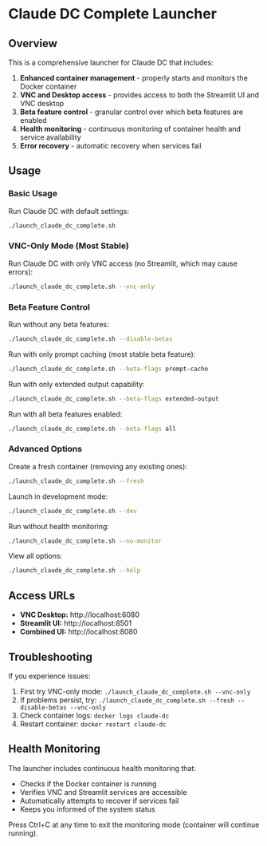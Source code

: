 # Claude DC Complete Launcher

## Overview

This is a comprehensive launcher for Claude DC that includes:

1. **Enhanced container management** - properly starts and monitors the Docker container
2. **VNC and Desktop access** - provides access to both the Streamlit UI and VNC desktop
3. **Beta feature control** - granular control over which beta features are enabled
4. **Health monitoring** - continuous monitoring of container health and service availability
5. **Error recovery** - automatic recovery when services fail

## Usage

### Basic Usage

Run Claude DC with default settings:
```bash
./launch_claude_dc_complete.sh
```

### VNC-Only Mode (Most Stable)

Run Claude DC with only VNC access (no Streamlit, which may cause errors):
```bash
./launch_claude_dc_complete.sh --vnc-only
```

### Beta Feature Control

Run without any beta features:
```bash
./launch_claude_dc_complete.sh --disable-betas
```

Run with only prompt caching (most stable beta feature):
```bash
./launch_claude_dc_complete.sh --beta-flags prompt-cache
```

Run with only extended output capability:
```bash
./launch_claude_dc_complete.sh --beta-flags extended-output
```

Run with all beta features enabled:
```bash
./launch_claude_dc_complete.sh --beta-flags all
```

### Advanced Options

Create a fresh container (removing any existing ones):
```bash
./launch_claude_dc_complete.sh --fresh
```

Launch in development mode:
```bash
./launch_claude_dc_complete.sh --dev
```

Run without health monitoring:
```bash
./launch_claude_dc_complete.sh --no-monitor
```

View all options:
```bash
./launch_claude_dc_complete.sh --help
```

## Access URLs

- **VNC Desktop:** http://localhost:6080
- **Streamlit UI:** http://localhost:8501
- **Combined UI:** http://localhost:8080

## Troubleshooting

If you experience issues:

1. First try VNC-only mode: `./launch_claude_dc_complete.sh --vnc-only`
2. If problems persist, try: `./launch_claude_dc_complete.sh --fresh --disable-betas --vnc-only`
3. Check container logs: `docker logs claude-dc`
4. Restart container: `docker restart claude-dc`

## Health Monitoring

The launcher includes continuous health monitoring that:
- Checks if the Docker container is running
- Verifies VNC and Streamlit services are accessible
- Automatically attempts to recover if services fail
- Keeps you informed of the system status

Press Ctrl+C at any time to exit the monitoring mode (container will continue running).